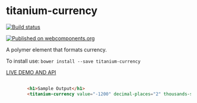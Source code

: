 # titanium-currency

[![Build status](https://ci.appveyor.com/api/projects/status/kpyq48m0oo3q4wwj?svg=true)](https://ci.appveyor.com/project/aarondrabeck/titanium-currency)

[![Published on webcomponents.org](https://img.shields.io/badge/webcomponents.org-published-blue.svg)](https://www.webcomponents.org/element/LssPolymerElements/titanium-currency)

A polymer element that formats currency.

To install use: `bower install --save titanium-currency`

[ LIVE DEMO AND API ](https://www.webcomponents.org/element/LssPolymerElements/titanium-currency)



<!---
```
<custom-element-demo>
  <template is="dom-bind">
    <script src="../webcomponentsjs/webcomponents-lite.js"></script>
    <link rel="import" href="titanium-currency.html">
    <next-code-block></next-code-block>
  </template>
</custom-element-demo>
```
-->
```html
		
        <h1>Sample Output</h1>
		<titanium-currency value="-1200" decimal-places="2" thousands-separators accounting-format></titanium-currency>
        
```


